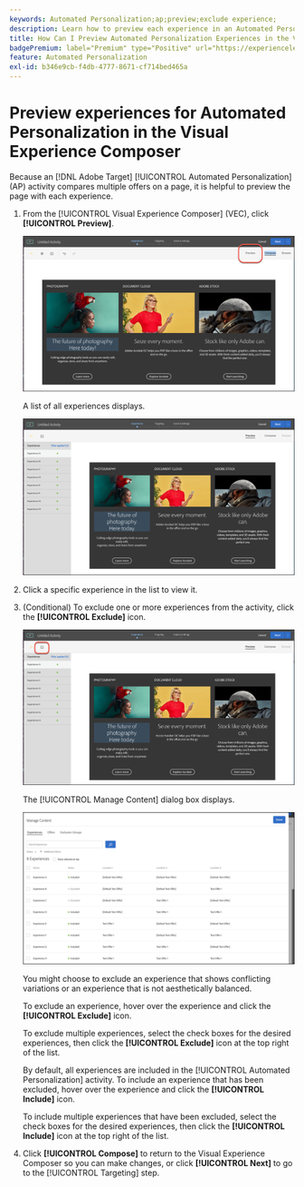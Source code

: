 ```yaml
---
keywords: Automated Personalization;ap;preview;exclude experience;
description: Learn how to preview each experience in an Automated Personalization (AP) activity in Adobe [!DNL Target] using the Visual Experience Composer (VEC).
title: How Can I Preview Automated Personalization Experiences in the VEC?
badgePremium: label="Premium" type="Positive" url="https://experienceleague.adobe.com/docs/target/using/introduction/intro.html?lang=en#premium newtab=true" tooltip="See what's included in Target Premium."
feature: Automated Personalization
exl-id: b346e9cb-f4db-4777-8671-cf714bed465a
---
```

# Preview experiences for Automated Personalization in the Visual Experience Composer

Because an [!DNL Adobe Target] [!UICONTROL Automated Personalization] (AP) activity compares multiple offers on a page, it is helpful to preview the page with each experience.

1. From the [!UICONTROL Visual Experience Composer] (VEC), click **[!UICONTROL Preview]**.

   ![Preview icon](/help/main/c-activities/t-automated-personalization/assets/preview.png)

   A list of all experiences displays.

   ![Preview experiences](/help/main/c-activities/t-automated-personalization/assets/ap_preview-new.png)

1. Click a specific experience in the list to view it.

1. (Conditional) To exclude one or more experiences from the activity, click the **[!UICONTROL Exclude]** icon.

   ![Exclude icon](/help/main/c-activities/t-automated-personalization/assets/ap_exclude-new.png)

   The [!UICONTROL Manage Content] dialog box displays.

   ![Manage Content dialog box](/help/main/c-activities/t-automated-personalization/assets/preview-exclude.png)

   You might choose to exclude an experience that shows conflicting variations or an experience that is not aesthetically balanced.

   To exclude an experience, hover over the experience and click the **[!UICONTROL Exclude]** icon.

   To exclude multiple experiences, select the check boxes for the desired experiences, then click the **[!UICONTROL Exclude]** icon at the top right of the list.

   By default, all experiences are included in the [!UICONTROL Automated Personalization] activity. To include an experience that has been excluded, hover over the experience and click the  **[!UICONTROL Include]** icon.

   To include multiple experiences that have been excluded, select the check boxes for the desired experiences, then click the **[!UICONTROL Include]** icon at the top right of the list. 

1. Click **[!UICONTROL Compose]** to return to the Visual Experience Composer so you can make changes, or click **[!UICONTROL Next]** to go to the [!UICONTROL Targeting] step.
